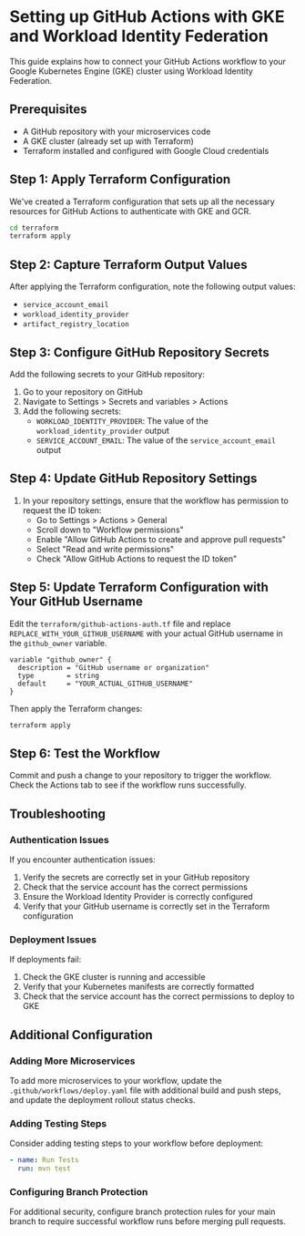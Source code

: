 # Setting up GitHub Actions with GKE and Workload Identity Federation

This guide explains how to connect your GitHub Actions workflow to your Google Kubernetes Engine (GKE) cluster using Workload Identity Federation.

## Prerequisites

- A GitHub repository with your microservices code
- A GKE cluster (already set up with Terraform)
- Terraform installed and configured with Google Cloud credentials

## Step 1: Apply Terraform Configuration

We've created a Terraform configuration that sets up all the necessary resources for GitHub Actions to authenticate with GKE and GCR.

```bash
cd terraform
terraform apply
```

## Step 2: Capture Terraform Output Values

After applying the Terraform configuration, note the following output values:
- `service_account_email`
- `workload_identity_provider`
- `artifact_registry_location`

## Step 3: Configure GitHub Repository Secrets

Add the following secrets to your GitHub repository:

1. Go to your repository on GitHub
2. Navigate to Settings > Secrets and variables > Actions
3. Add the following secrets:
   - `WORKLOAD_IDENTITY_PROVIDER`: The value of the `workload_identity_provider` output
   - `SERVICE_ACCOUNT_EMAIL`: The value of the `service_account_email` output

## Step 4: Update GitHub Repository Settings

1. In your repository settings, ensure that the workflow has permission to request the ID token:
   - Go to Settings > Actions > General
   - Scroll down to "Workflow permissions"
   - Enable "Allow GitHub Actions to create and approve pull requests"
   - Select "Read and write permissions"
   - Check "Allow GitHub Actions to request the ID token"

## Step 5: Update Terraform Configuration with Your GitHub Username

Edit the `terraform/github-actions-auth.tf` file and replace `REPLACE_WITH_YOUR_GITHUB_USERNAME` with your actual GitHub username in the `github_owner` variable.

```hcl
variable "github_owner" {
  description = "GitHub username or organization"
  type        = string
  default     = "YOUR_ACTUAL_GITHUB_USERNAME"
}
```

Then apply the Terraform changes:

```bash
terraform apply
```

## Step 6: Test the Workflow

Commit and push a change to your repository to trigger the workflow. Check the Actions tab to see if the workflow runs successfully.

## Troubleshooting

### Authentication Issues

If you encounter authentication issues:

1. Verify the secrets are correctly set in your GitHub repository
2. Check that the service account has the correct permissions
3. Ensure the Workload Identity Provider is correctly configured
4. Verify that your GitHub username is correctly set in the Terraform configuration

### Deployment Issues

If deployments fail:

1. Check the GKE cluster is running and accessible
2. Verify that your Kubernetes manifests are correctly formatted
3. Check that the service account has the correct permissions to deploy to GKE

## Additional Configuration

### Adding More Microservices

To add more microservices to your workflow, update the `.github/workflows/deploy.yaml` file with additional build and push steps, and update the deployment rollout status checks.

### Adding Testing Steps

Consider adding testing steps to your workflow before deployment:

```yaml
- name: Run Tests
  run: mvn test
```

### Configuring Branch Protection

For additional security, configure branch protection rules for your main branch to require successful workflow runs before merging pull requests. 